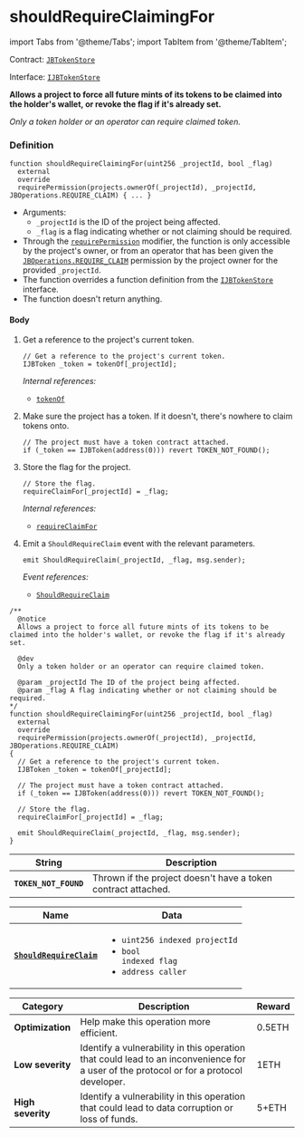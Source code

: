 # shouldRequireClaimingFor

import Tabs from '@theme/Tabs';
import TabItem from '@theme/TabItem';

Contract: [`JBTokenStore`](/dev/api/v2/contracts/jbtokenstore/README.md)​‌

Interface: [`IJBTokenStore`](/dev/api/v2/interfaces/ijbtokenstore.md)

<Tabs>
<TabItem value="Step by step" label="Step by step">

**Allows a project to force all future mints of its tokens to be claimed into the holder's wallet, or revoke the flag if it's already set.**

_Only a token holder or an operator can require claimed token._

### Definition

```
function shouldRequireClaimingFor(uint256 _projectId, bool _flag)
  external
  override
  requirePermission(projects.ownerOf(_projectId), _projectId, JBOperations.REQUIRE_CLAIM) { ... }
```

* Arguments:
  * `_projectId` is the ID of the project being affected.
  * `_flag` is a flag indicating whether or not claiming should be required.
* Through the [`requirePermission`](/dev/api/v2/contracts/or-abstract/jboperatable/modifiers/requirepermission.md) modifier, the function is only accessible by the project's owner, or from an operator that has been given the [`JBOperations.REQUIRE_CLAIM`](/dev/api/v2/libraries/jboperations.md) permission by the project owner for the provided `_projectId`.
* The function overrides a function definition from the [`IJBTokenStore`](/dev/api/v2/interfaces/ijbtokenstore.md) interface.
* The function doesn't return anything.

#### Body

1.  Get a reference to the project's current token.

    ```
    // Get a reference to the project's current token.
    IJBToken _token = tokenOf[_projectId];
    ```

    _Internal references:_

    * [`tokenOf`](/dev/api/v2/contracts/jbtokenstore/properties/tokenof.md)
2.  Make sure the project has a token. If it doesn't, there's nowhere to claim tokens onto.

    ```
    // The project must have a token contract attached.
    if (_token == IJBToken(address(0))) revert TOKEN_NOT_FOUND();
    ```
3.  Store the flag for the project.

    ```
    // Store the flag.
    requireClaimFor[_projectId] = _flag;
    ```

    _Internal references:_

    * [`requireClaimFor`](/dev/api/v2/contracts/jbtokenstore/properties/requireclaimfor.md)
4.  Emit a `ShouldRequireClaim` event with the relevant parameters.

    ```
    emit ShouldRequireClaim(_projectId, _flag, msg.sender);
    ```

    _Event references:_

    * [`ShouldRequireClaim`](/dev/api/v2/contracts/jbtokenstore/events/shouldrequireclaim.md)

</TabItem>

<TabItem value="Code" label="Code">

```
/**
  @notice
  Allows a project to force all future mints of its tokens to be claimed into the holder's wallet, or revoke the flag if it's already set.

  @dev
  Only a token holder or an operator can require claimed token.

  @param _projectId The ID of the project being affected.
  @param _flag A flag indicating whether or not claiming should be required.
*/
function shouldRequireClaimingFor(uint256 _projectId, bool _flag)
  external
  override
  requirePermission(projects.ownerOf(_projectId), _projectId, JBOperations.REQUIRE_CLAIM)
{
  // Get a reference to the project's current token.
  IJBToken _token = tokenOf[_projectId];

  // The project must have a token contract attached.
  if (_token == IJBToken(address(0))) revert TOKEN_NOT_FOUND();

  // Store the flag.
  requireClaimFor[_projectId] = _flag;

  emit ShouldRequireClaim(_projectId, _flag, msg.sender);
}
```

</TabItem>

<TabItem value="Errors" label="Errors">

| String                | Description                                      |
| --------------------- | ------------------------------------------------ |
| **`TOKEN_NOT_FOUND`** | Thrown if the project doesn't have a token contract attached. |

</TabItem>

<TabItem value="Events" label="Events">

| Name                                                        | Data                                                                                                                                |
| ----------------------------------------------------------- | ----------------------------------------------------------------------------------------------------------------------------------- |
| [**`ShouldRequireClaim`**](/dev/api/v2/contracts/jbtokenstore/events/shouldrequireclaim.md) | <ul><li><code>uint256 indexed projectId</code></li><li><code>bool indexed flag</code></li><li><code>address caller</code></li></ul>                                                                                                                                           |

</TabItem>

<TabItem value="Bug bounty" label="Bug bounty">

| Category          | Description                                                                                                                            | Reward |
| ----------------- | -------------------------------------------------------------------------------------------------------------------------------------- | ------ |
| **Optimization**  | Help make this operation more efficient.                                                                                               | 0.5ETH |
| **Low severity**  | Identify a vulnerability in this operation that could lead to an inconvenience for a user of the protocol or for a protocol developer. | 1ETH   |
| **High severity** | Identify a vulnerability in this operation that could lead to data corruption or loss of funds.                                        | 5+ETH  |

</TabItem>
</Tabs>

